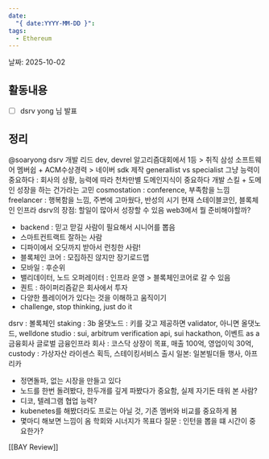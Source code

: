 ```yaml
---
date:
  "{ date:YYYY-MM-DD }": 
tags:
  - Ethereum
---
```


날짜: 2025-10-02

## 활동내용
- [ ] dsrv yong 님 발표




## 정리

@soaryong
dsrv 개발 리드
dev, devrel
알고리즘대회에서 1등 > 취직
삼성 소프트웨어 멤버쉽 + ACM수상경력 > 네이버
sdk 제작
generallist vs specialist
그냥 능력이 중요하다 : 회사의 상황, 능력에 따라 천차만별
도메인지식이 중요하다 개발 스킬 + 도메인
성장을 하는 건가라는 고민
cosmostation : conference, 부족함을 느낌
freelancer : 행복함을 느낌, 주변에 고마웠다, 반성의 시기
현재 스테이블코인, 블록체인 인프라
dsrv의 장점: 할일이 많아서 성장할 수 있음
web3에서 뭘 준비해야할까?
- backend : 믿고 맏길 사람이 필요해서 시니어를 뽑음
- 스마트컨트랙트 잘하는 사람
- 디파이에서 오딧까지 받아서 런칭한 사람!
- 블록체인 코어 : 모집하진 않지만 장기로드맵
- 모바일 : 후순위
- 밸리데이터, 노드 오퍼레이터 : 인프라 운영 > 블록체인코어로 갈 수 있음
- 퀀트 : 하이퍼리즘같은 회사에서 투자
- 다양한 플레이어가 있다는 것을 이해하고 움직이기
- challenge, stop thinking, just do it

dsrv : 볼록체인
staking : 3b
올댓노드 : 키를 갖고 제공하면 validator, 아니면 올댓노드, welldone studio : sui, arbitrum
verification api, sui hackathon, 이벤트 as a 금융회사
글로벌 금융인프라 회사 : 코스닥 상장이 목표, 매출 100억, 영업이익 30억, 
custody : 가상자산 라이센스 획득, 스테이킹서비스 출시
일본: 일본빌더들 행사, 아프리카
- 정면돌파, 없는 시장을 만들고 있다
- 노드를 한번 돌려봤다, 한두개를 깊게 파봤다가 중요함, 실제 자기돈 태워 본 사람?
- 디코, 텔레그램 협업 능력?
- kubenetes를 해봤더라도 프로는 아닐 것, 기존 멤버와 비교를 중요하게 봄
- 몇마디 해보면 느낌이 옴
학회와 시너지가 목표다
질문 : 인턴을 뽑을 떄 시간이 중요한가?



[[BAY Review]]
